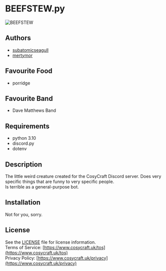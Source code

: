 # BEEFSTEW.py

![BEEFSTEW](./images/profile/beefstew.webp)
## Authors
- [subatomicseagull](https://github.com/SubatomicSeagull)
- [mertymor](https://github.com/MertyMor)

## Favourite Food
- porridge

## Favourite Band
- Dave Matthews Band

## Requirements
- python 3.10
- discord.py
- dotenv

## Description
The little weird creature created for the CosyCraft Discord server. Does very specific things that are funny to very specific people.  
Is terrible as a general-purpose bot.

## Installation
Not for you, sorry.

## License
See the [LICENSE](./LICENSE) file for license information.  
Terms of Service: [https://www.cosycraft.uk/tos](https://www.cosycraft.uk/tos)  
Privacy Policy: [https://www.cosycraft.uk/privacy](https://www.cosycraft.uk/privacy)  



